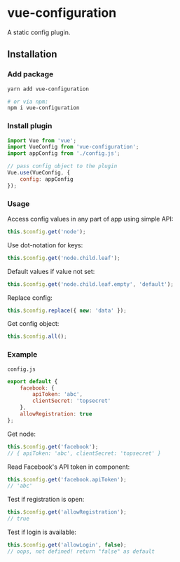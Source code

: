 # vue-configuration
A static config plugin.

## Installation
### Add package
```bash
yarn add vue-configuration

# or via npm:
npm i vue-configuration
```

### Install plugin
```javascript
import Vue from 'vue';
import VueConfig from 'vue-configuration';
import appConfig from './config.js';

// pass config object to the plugin
Vue.use(VueConfig, {
    config: appConfig
});
```

### Usage
Access config values in any part of app using simple API:

```javascript
this.$config.get('node');
```

Use dot-notation for keys:
```javascript
this.$config.get('node.child.leaf');
```

Default values if value not set:
```javascript
this.$config.get('node.child.leaf.empty', 'default');
```

Replace config:
```javascript
this.$config.replace({ new: 'data' });
```

Get config object:
```javascript
this.$config.all();
```

### Example
`config.js`
```javascript
export default {
    facebook: {
        apiToken: 'abc',
        clientSecret: 'topsecret'
    },
    allowRegistration: true
};
```

Get node:
```javascript
this.$config.get('facebook');
// { apiToken: 'abc', clientSecret: 'topsecret' }
```

Read Facebook's API token in component:
```javascript
this.$config.get('facebook.apiToken');
// 'abc'
```

Test if registration is open:
```javascript
this.$config.get('allowRegistration');
// true
```

Test if login is available:
```javascript
this.$config.get('allowLogin', false);
// oops, not defined! return "false" as default
```
